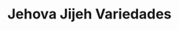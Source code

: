 ---
title: "Jehova Jijeh Variedades"
url: /san-cristobal/jehova-jijeh-variedades/
shop: Kramladen
---